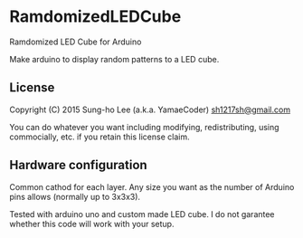 # RamdomizedLEDCube
Ramdomized LED Cube for Arduino

Make arduino to display random patterns to a LED cube.

## License
Copyright (C) 2015 Sung-ho Lee (a.k.a. YamaeCoder) <sh1217sh@gmail.com>

You can do whatever you want including modifying, redistributing, using commocially, etc. if you retain this license claim.

## Hardware configuration
Common cathod for each layer. Any size you want as the number of Arduino pins allows (normally up to 3x3x3).

Tested with arduino uno and custom made LED cube. I do not garantee whether this code will work with your setup.
